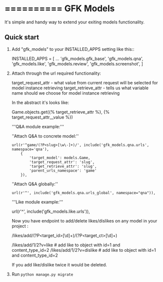 ==========
GFK Models
==========

It's simple and handy way to extend your exiting models functionality.


Quick start
-----------

1. Add "gfk_models" to your INSTALLED_APPS setting like this::

    INSTALLED_APPS = [
        ...
        'gfk_models.gfk_base',
        'gfk_models.qna',
        'gfk_models.like',
        'gfk_models.review',
        'gfk_models.screenshot',
    ]

2. Attach through the url required functionality:

    target_request_attr - what value from current request will be selected for model instance retrieving
    target_retrieve_attr - tells us what variable name should we choose for model instance retrieving

    In the abstract it's looks like:

    Game.objects.get({% target_retrieve_attr %}, {% target_request_attr__value %})

    '''Q&A module example:'''

    ''Attach Q&A to concrete model:''
    ```
    url(r'^game/(?P<slug>[\w\-]+)/', include('gfk_models.qna.urls', namespace='qna'),
        {
            'target_model': models.Game,
            'target_request_attr': 'slug',
            'target_retrieve_attr': 'slug',
            'parent_urls_namespace': 'game'
        }),
    ```

    ''Attach Q&A globally:''

    ```
    url(r'^', include('gfk_models.qna.urls_global', namespace="qna")),
    ```

    '''Like module example:'''

    url(r'^', include('gfk_models.like.urls')),

    Now you have endpoint to add/delete likes/dislikes on any model in your project :

    /likes/add/(?P<target_id>[\d]+)/(?P<target_ct>[\d]+)

    /likes/add/1/2?v=like # add like to object with id=1 and content_type_id=2
    /likes/add/1/2?v=dislike # add like to object with id=1 and content_type_id=2

    If you add like/dislike twice it would be deleted.


3. Run `python manage.py migrate`